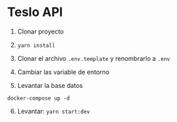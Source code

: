 # Teslo API

1. Clonar proyecto

2. `yarn install`

3. Clonar el archivo `.env.template` y renombrarlo a `.env`

4. Cambiar las variable de entorno

5. Levantar la base datos

```
docker-compose up -d
```

6. Levantar: `yarn start:dev`

